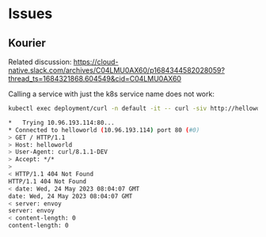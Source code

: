 # Issues

## Kourier
Related discussion: https://cloud-native.slack.com/archives/C04LMU0AX60/p1684344582028059?thread_ts=1684321868.604549&cid=C04LMU0AX60

Calling a service with just the k8s service name does not work:

```bash
kubectl exec deployment/curl -n default -it -- curl -siv http://helloworld        

*   Trying 10.96.193.114:80...
* Connected to helloworld (10.96.193.114) port 80 (#0)
> GET / HTTP/1.1
> Host: helloworld
> User-Agent: curl/8.1.1-DEV
> Accept: */*
> 
< HTTP/1.1 404 Not Found
HTTP/1.1 404 Not Found
< date: Wed, 24 May 2023 08:04:07 GMT
date: Wed, 24 May 2023 08:04:07 GMT
< server: envoy
server: envoy
< content-length: 0
content-length: 0
```

